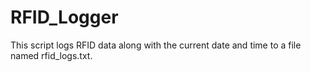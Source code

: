 # RFID_Logger
This script logs RFID data along with the current date and time to a file named rfid_logs.txt.
